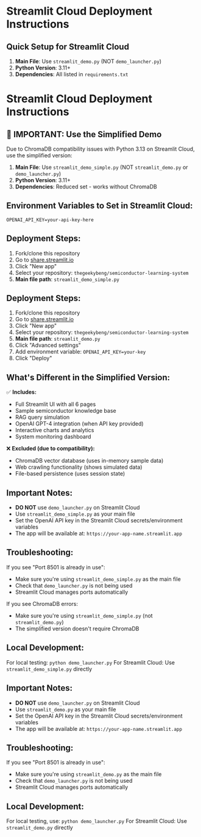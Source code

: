 # Streamlit Cloud Deployment Instructions

## Quick Setup for Streamlit Cloud

1. **Main File**: Use `streamlit_demo.py` (NOT `demo_launcher.py`)
2. **Python Version**: 3.11+
3. **Dependencies**: All listed in `requirements.txt`

# Streamlit Cloud Deployment Instructions

## 🚨 **IMPORTANT: Use the Simplified Demo**

Due to ChromaDB compatibility issues with Python 3.13 on Streamlit Cloud, use the simplified version:

1. **Main File**: Use `streamlit_demo_simple.py` (NOT `streamlit_demo.py` or `demo_launcher.py`)
2. **Python Version**: 3.11+ 
3. **Dependencies**: Reduced set - works without ChromaDB

## Environment Variables to Set in Streamlit Cloud:

```
OPENAI_API_KEY=your-api-key-here
```

## Deployment Steps:

1. Fork/clone this repository
2. Go to [share.streamlit.io](https://share.streamlit.io)
3. Click "New app"
4. Select your repository: `thegeekybeng/semiconductor-learning-system`
5. **Main file path**: `streamlit_demo_simple.py`

## Deployment Steps:

1. Fork/clone this repository
2. Go to [share.streamlit.io](https://share.streamlit.io)
3. Click "New app"
4. Select your repository: `thegeekybeng/semiconductor-learning-system`
5. **Main file path**: `streamlit_demo.py`
6. Click "Advanced settings"
7. Add environment variable: `OPENAI_API_KEY=your-key`
8. Click "Deploy"

## What's Different in the Simplified Version:

✅ **Includes:**
- Full Streamlit UI with all 6 pages
- Sample semiconductor knowledge base
- RAG query simulation
- OpenAI GPT-4 integration (when API key provided)
- Interactive charts and analytics
- System monitoring dashboard

❌ **Excluded (due to compatibility):**
- ChromaDB vector database (uses in-memory sample data)
- Web crawling functionality (shows simulated data)
- File-based persistence (uses session state)

## Important Notes:

- **DO NOT** use `demo_launcher.py` on Streamlit Cloud
- Use `streamlit_demo_simple.py` as your main file
- Set the OpenAI API key in the Streamlit Cloud secrets/environment variables
- The app will be available at: `https://your-app-name.streamlit.app`

## Troubleshooting:

If you see "Port 8501 is already in use":
- Make sure you're using `streamlit_demo_simple.py` as the main file
- Check that `demo_launcher.py` is not being used
- Streamlit Cloud manages ports automatically

If you see ChromaDB errors:
- Make sure you're using `streamlit_demo_simple.py` (not `streamlit_demo.py`)
- The simplified version doesn't require ChromaDB

## Local Development:

For local testing: `python demo_launcher.py`
For Streamlit Cloud: Use `streamlit_demo_simple.py` directly

## Important Notes:

- **DO NOT** use `demo_launcher.py` on Streamlit Cloud
- Use `streamlit_demo.py` as your main file
- Set the OpenAI API key in the Streamlit Cloud secrets/environment variables
- The app will be available at: `https://your-app-name.streamlit.app`

## Troubleshooting:

If you see "Port 8501 is already in use":

- Make sure you're using `streamlit_demo.py` as the main file
- Check that `demo_launcher.py` is not being used
- Streamlit Cloud manages ports automatically

## Local Development:

For local testing, use: `python demo_launcher.py`
For Streamlit Cloud: Use `streamlit_demo.py` directly

